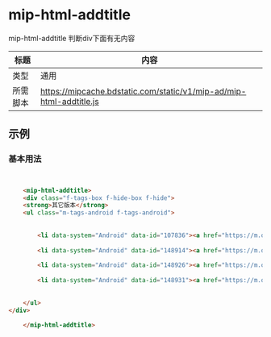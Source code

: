 # mip-html-addtitle

mip-html-addtitle 判断div下面有无内容

标题|内容
----|----
类型|通用
所需脚本|https://mipcache.bdstatic.com/static/v1/mip-ad/mip-html-addtitle.js

## 示例

### 基本用法
```html


	<mip-html-addtitle>
	<div class="f-tags-box f-hide-box f-hide">
	<strong>其它版本</strong>    
    <ul class="m-tags-android f-tags-android">   
    	        
            	
        <li data-system="Android" data-id="107836"><a href="https://m.qqtn.com/q/107836" ><i></i><p>微信分身版安卓下载appv1.0.0 最新版本</p><b>下载</b></a></li>       
            	
        <li data-system="Android" data-id="148914"><a href="https://m.qqtn.com/q/148914" ><i></i><p>微信4.0旧版本下载v4.0 安卓版</p><b>下载</b></a></li>       
            	
        <li data-system="Android" data-id="148926"><a href="https://m.qqtn.com/q/148926" ><i></i><p>微信5.0旧版本官方下载v5.0 安卓版</p><b>下载</b></a></li>       
            	
        <li data-system="Android" data-id="148931"><a href="https://m.qqtn.com/q/148931" ><i></i><p>微信6.0官方下载v6.0 旧版本</p><b>下载</b></a></li>       
        
        
    </ul>
</div>

	</mip-html-addtitle>  
